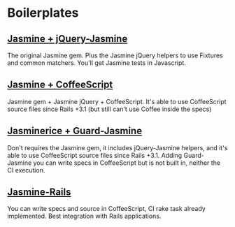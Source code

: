 Boilerplates
============

[Jasmine + jQuery-Jasmine][jasmine]
----------------------------------------

The original Jasmine gem. Plus the Jasmine jQuery helpers to use Fixtures and
common matchers. You'll get Jasmine tests in Javascript.

[Jasmine + CoffeeScript][jasmine_coffee]
----------------------------------------

Jasmine gem + Jasmine jQuery + CoffeeScript. It's able to use CoffeeScript
source files since Rails +3.1 (but still can't use Coffee inside the specs)

[Jasminerice + Guard-Jasmine ][jasminerice]
------------------------------------------

Don't requires the Jasmine gem, it includes jQuery-Jasmine helpers, and it's able
to use CoffeeScript source files since Rails +3.1. Adding Guard-Jasmine you can
write specs in CoffeeScript but is not built in, neither the CI execution.

[Jasmine-Rails][jasmine-rails]
------------------------------

You can write specs and source in CoffeeScript, CI rake task already implemented.
Best integration with Rails applications.

[jasmine]: https://github.com/mariozaizar/boilerplates/tree/master/jasmine/README.md
[jasmine_coffee]: https://github.com/mariozaizar/boilerplates/tree/master/jasmine-rails/README.md
[jasminerice]: https://github.com/mariozaizar/boilerplates/tree/master/jasminerice/README.md
[jasmine-rails]: https://github.com/mariozaizar/boilerplates/tree/master/jasmine-rails/README.md
